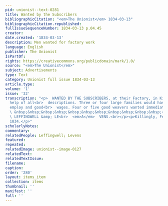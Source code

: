 ```yaml
---
pid: unionist--text-0281
title: Wanted by the Subscribers
bibliographicCitation: "<em>The Unionist</em> 1834-03-13"
bibliographicCitation.republished: 
fullIssueSequenceNumber: 1834-03-13 p.04.45
creator: 
date.created: '1834-03-13'
description: Men wanted for factory work
language: English
publisher: The Unionist
IsPartOf: 
rights: https://creativecommons.org/publicdomain/mark/1.0/
source: "<em>The Unionist</em>"
subject: Advertisements
type: Text
category: Unionist full issue 1834-03-13
article.type: 
volume: '1'
issue: '32'
transcription: "<p>  WANTED BY THE SUBSCRIBERS, at their Factory, in Killingly, factory
  help of all<br>  descriptions. Three or four large families would have constant
  employ and good<br>  wages. Four or five good weavers wanted immediately.<br></p><p>
  \ &nbsp;&nbsp;&nbsp;&nbsp;&nbsp;&nbsp;&nbsp;&nbsp;&nbsp;&nbsp;&nbsp;<br>  &nbsp;&nbsp;&nbsp;&nbsp;&nbsp;&nbsp;&nbsp;&nbsp;&nbsp;&nbsp;&nbsp;&nbsp;&nbsp;&nbsp;&nbsp;&nbsp;&nbsp;&nbsp;&nbsp;&nbsp;&nbsp;&nbsp;&nbsp;&nbsp;&nbsp;&nbsp;&nbsp;&nbsp;&nbsp;&nbsp;&nbsp;&nbsp;&nbsp;&nbsp;&nbsp;<br>
  \ LEFFINGWELL &amp; LE<br>  <em>A</em>  VENS.<br></p><p>Killingly, February, 6,
  1834.</p>"
scholarlyNotes: 
commentary: 
relatedPeople: Leffingwell; Levens
featured: 
repeated: 
relatedImage: unionist--image-0127
relatedText: 
relatedTextIssue: 
filename: 
caption: 
order: '280'
layout: items_item
collection: items
thumbnail: ''
manifest: ''
full: ''
---
```


